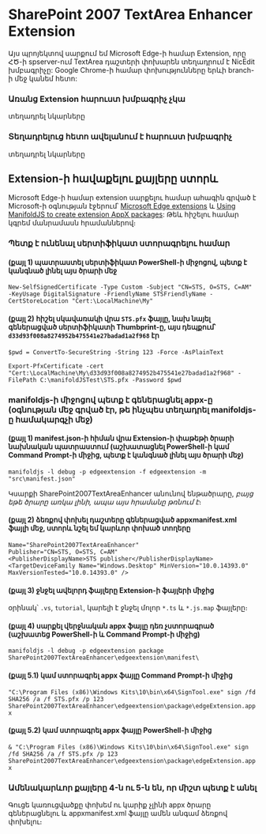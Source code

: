 # SharePoint 2007 TextArea Enhancer Extension
Այս պրոյեկտով սարքում եմ Microsoft Edge-ի համար Extension, որը ՀԾ-ի spserver-ում TextArea դաշտերի փոխարեն տեղադրում է NicEdit խմբագրիչը:
Google Chrome-ի համար փոխությունները երևի branch-ի մեջ կանեմ հետո:

### Առանց Extension հարուստ խմբագրիչ չկա
տեղադրել նկարները

### Տեղադրելուց հետո ավելանում է հարուստ խմբագրիչ
տեղադրել նկարները

## Extension-ի հավաքելու քայլերը ստորև
Microsoft Edge-ի համար extension սարքելու համար ահագին գրված է Microsoft-ի օգնության էջերում՝ [Microsoft Edge extensions](https://docs.microsoft.com/en-us/microsoft-edge/extensions) և [Using ManifoldJS to create extension AppX packages](https://docs.microsoft.com/en-us/microsoft-edge/extensions/guides/packaging/using-manifoldjs-to-package-extensions):
Թեև հիշելու համար կգրեմ մանրամասն հրամաններով։ 

### Պետք է ունենալ սերտիֆիկատ ստորագրելու համար

#### (քայլ 1) պատրաստել սերտիֆիկատ PowerShell-ի միջոցով, պետք է կանգնած լինել այս ծրարի մեջ
` New-SelfSignedCertificate -Type Custom -Subject "CN=STS, O=STS, C=AM" -KeyUsage DigitalSignature -FriendlyName STSFriendlyName -CertStoreLocation "Cert:\LocalMachine\My" `

#### (քայլ 2) հիշել սկավառակի վրա `STS.pfx` ֆայլը, նախ նայել գեներացված սերտիֆիկատի Thumbprint-ը, այս դեպքում՝ `d33d93f008a8274952b475541e27badad1a2f968` էր 

` $pwd = ConvertTo-SecureString -String 123 -Force -AsPlainText `

` Export-PfxCertificate -cert "Cert:\LocalMachine\My\d33d93f008a8274952b475541e27badad1a2f968" -FilePath C:\manifoldJSTest\STS.pfx -Password $pwd `

### manifoldjs-ի միջոցով պետք է գեներացնել appx-ը (օգնության մեջ գրված էր, թե ինչպես տեղադրել manifoldjs-ը համակարգչի մեջ)

#### (քայլ 1) manifest.json-ի հիման վրա Extension-ի փաթեթի ծրարի նախնական պատրաստում  (աշխատացնել PowerShell-ի կամ Command Prompt-ի միջից, պետք է կանգնած լինել այս ծրարի մեջ)
` manifoldjs -l debug -p edgeextension -f edgeextension -m "src\manifest.json" `

Կսարքի SharePoint2007TextAreaEnhancer անունով ենթածրարը, *բայց եթե ծրարը առկա լինի, ապա այս հրամանը թռնում է*։

#### (քայլ 2) ձեռքով փոխել դաշտերը գեներացված appxmanifest.xml ֆայլի մեջ, ստորև նշել եմ կարևոր փոխած տողերը
```
Name="SharePoint2007TextAreaEnhancer"   
Publisher="CN=STS, O=STS, C=AM"
<PublisherDisplayName>STS publisher</PublisherDisplayName>
<TargetDeviceFamily Name="Windows.Desktop" MinVersion="10.0.14393.0" MaxVersionTested="10.0.14393.0" />
```

#### (քայլ 3) ջնջել ավելորդ ֆայլերը Extension-ի ֆայլերի միջից
օրինակ՝ `.vs`, `tutorial`, կարելի է ջնջել մոլոր `*.ts` և `*.js.map` ֆայլերը։

#### (քայլ 4) սարքել վերջնական appx ֆայլը դեռ չստորագրած (աշխատեց PowerShell-ի և Command Prompt-ի միջից)
` manifoldjs -l debug -p edgeextension package SharePoint2007TextAreaEnhancer\edgeextension\manifest\ `

#### (քայլ 5.1) կամ ստորագրել appx ֆայլը Command Prompt-ի միջից
` "C:\Program Files (x86)\Windows Kits\10\bin\x64\SignTool.exe" sign /fd SHA256 /a /f STS.pfx /p 123 SharePoint2007TextAreaEnhancer\edgeextension\package\edgeExtension.appx `

#### (քայլ 5.2) կամ ստորագրել appx ֆայլը PowerShell-ի միջից
` & "C:\Program Files (x86)\Windows Kits\10\bin\x64\SignTool.exe" sign /fd SHA256 /a /f STS.pfx /p 123 SharePoint2007TextAreaEnhancer\edgeextension\package\edgeExtension.appx `

### Ամենակարևոր քայլերը 4-ն ու 5-ն են, որ միշտ պետք է անել
Գուցե կառուցվածքը փոխեմ ու կարիք չլինի appx ծրարը գեներացնելու և appxmanifest.xml ֆայլը ամեն անգամ ձեռքով փոխելու։ 
